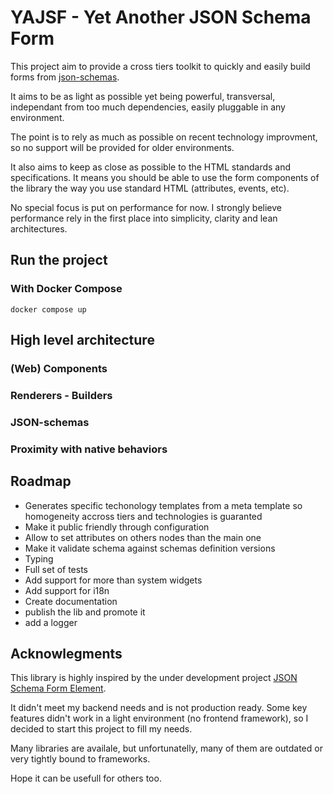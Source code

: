 YAJSF - Yet Another JSON Schema Form
====================================

This project aim to provide a cross tiers toolkit to quickly and easily
build forms from [json-schemas](https://json-schema.org/).

It aims to be as light as possible yet being powerful, transversal,
independant from too much dependencies, easily pluggable in any environment.

The point is to rely as much as possible on recent technology improvment, so
no support will be provided for older environments.

It also aims to keep as close as possible to the HTML standards and
specifications. It means you should be able to use the form components of the
library the way you use standard HTML (attributes, events, etc).

No special focus is put on performance for now. I strongly believe performance
rely in the first place into simplicity, clarity and lean architectures.

Run the project
---------------

### With Docker Compose

`docker compose up`

High level architecture
-----------------------

### (Web) Components

### Renderers - Builders

### JSON-schemas

### Proximity with native behaviors

Roadmap
-------

- Generates specific techonology templates from a meta template so homogeneity
  accross tiers and technologies is guaranted
- Make it public friendly through configuration
- Allow to set attributes on others nodes than the main one
- Make it validate schema against schemas definition versions
- Typing
- Full set of tests
- Add support for more than system widgets
- Add support for i18n
- Create documentation
- publish the lib and promote it
- add a logger

Acknowlegments
--------------

This library is highly inspired by the under development project
[JSON Schema Form Element](https://github.com/json-schema-form-element/jsfe).

It didn't meet my backend needs and is not production ready. Some key features
didn't work in a light environment (no frontend framework), so I decided to
start this project to fill my needs.

Many libraries are availale, but unfortunatelly, many of them are outdated or
very tightly bound to frameworks.

Hope it can be usefull for others too.
